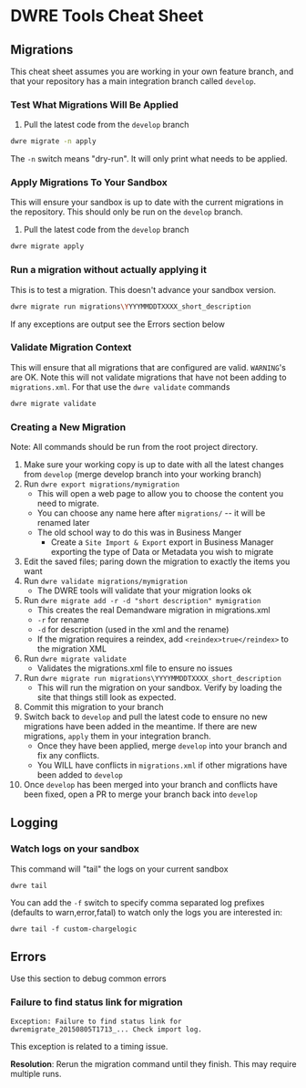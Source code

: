 # DWRE Tools Cheat Sheet

## Migrations

This cheat sheet assumes you are working in your own feature branch, and that your repository has a main integration branch called `develop`. 

### Test What Migrations Will Be Applied

1. Pull the latest code from the `develop` branch

```sh
dwre migrate -n apply
```

The `-n` switch means "dry-run". It will only print what needs to be applied.


### Apply Migrations To Your Sandbox

This will ensure your sandbox is up to date with the current migrations in the repository. This should only be run on the `develop` branch. 

1. Pull the latest code from the `develop` branch

```sh
dwre migrate apply
```


### Run a migration without actually applying it

This is to test a migration. This doesn't advance your sandbox version. 

```sh
dwre migrate run migrations\YYYYMMDDTXXXX_short_description
```

If any exceptions are output see the Errors section below

### Validate Migration Context

This will ensure that all migrations that are configured are valid. `WARNING`'s are OK. Note this will not validate migrations that have not been adding to `migrations.xml`. For that use the `dwre validate` commands

```sh
dwre migrate validate
```

### Creating a New Migration

Note: All commands should be run from the root project directory.

1. Make sure your working copy is up to date with all the latest changes from `develop` (merge develop branch into your working branch)
1. Run `dwre export migrations/mymigration`
    * This will open a web page to allow you to choose the content you need to migrate.
    * You can choose any name here after `migrations/` -- it will be renamed later
    * The old school way to do this was in Business Manger
        * Create a `Site Import & Export` export in Business Manager exporting the type of Data or Metadata you wish to migrate
1. Edit the saved files; paring down the migration to exactly the items you want
1. Run `dwre validate migrations/mymigration`
    * The DWRE tools will validate that your migration looks ok
1. Run `dwre migrate add -r -d "short description" mymigration`
    * This creates the real Demandware migration in migrations.xml
    * `-r` for rename
    * `-d` for description (used in the xml and the rename)
    * If the migration requires a reindex, add `<reindex>true</reindex>` to the migration XML
1. Run `dwre migrate validate`
    * Validates the migrations.xml file to ensure no issues
1. Run `dwre migrate run migrations\YYYYMMDDTXXXX_short_description`
    * This will run the migration on your sandbox. Verify by loading the site that things still look as expected.
1. Commit this migration to your branch
1. Switch back to `develop` and pull the latest code to ensure no new migrations have been added in the meantime. If there are new migrations, `apply` them in your integration branch. 
    * Once they have been applied, merge `develop` into your branch and fix any conflicts.
    * You WILL have conflicts in `migrations.xml` if other migrations have been added to `develop` 
1. Once `develop` has been merged into your branch and conflicts have been fixed, open a PR to merge your branch back into `develop`



## Logging

### Watch logs on your sandbox

This command will "tail" the logs on your current sandbox

```
dwre tail
```

You can add the `-f` switch to specify comma separated log prefixes (defaults to warn,error,fatal) to watch only the logs you are interested in:

```
dwre tail -f custom-chargelogic
```

## Errors

Use this section to debug common errors

### Failure to find status link for migration

```
Exception: Failure to find status link for dwremigrate_20150805T1713_... Check import log.
```

This exception is related to a timing issue.

**Resolution**: Rerun the migration command until they finish. This may require multiple runs.

